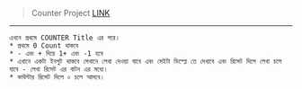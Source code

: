 > Counter Project
[LINK](https://sadanandpai.github.io/frontend-mini-challenges/javascript/src/challenges/counter/)

---
    এখনে প্রথমে COUNTER Title এর পরে।
    * প্রথমে 0 Count থাকবে
    * - এবং + দিয়ে 1+ এবং -1 হবে
    * এখানে একটা ইনপুট থাকবে সেখানে লেখা দেওয়া যাবে এবং সেইটা ডিস্প্লে তে দেখাবে এবং রিসেট দিলে লেখা চলে যাবে - লেখা রিসেট এর বাটন এর মধ্যে। 
    * কাউন্টার রিসেট দিলে ০ চলে আসবে। 